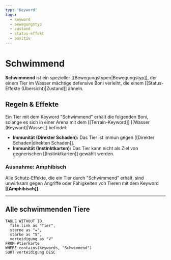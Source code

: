 ```yaml
---
typ: "Keyword"
tags:
  - keyword
  - bewegungstyp
  - zustand
  - status-effekt
  - positiv
---
```


# Schwimmend

**Schwimmend** ist ein spezieller [[Bewegungstypen|Bewegungstyp]], der einem Tier im Wasser mächtige defensive Boni verleiht, die einem [[Status-Effekte (Übersicht)|Zustand]] ähneln.

## Regeln & Effekte

Ein Tier mit dem Keyword "Schwimmend" erhält die folgenden Boni, solange es sich in einer Arena mit dem [[Terrain-Keyword]] [[Wasser (Keyword)|Wasser]] befindet:

- **Immunität (Direkter Schaden):** Das Tier ist immun gegen [[Direkter Schaden|direkten Schaden]].
- **Immunität (Instinktkarten):** Das Tier kann nicht als Ziel von gegnerischen [[Instinktkarten]] gewählt werden.

### Ausnahme: Amphibisch
Alle Schutz-Effekte, die ein Tier durch "Schwimmend" erhält, sind unwirksam gegen Angriffe oder Fähigkeiten von Tieren mit dem Keyword **[[Amphibisch]]**.

---
## Alle schwimmenden Tiere

```dataview
TABLE WITHOUT ID
  file.link as "Tier",
  sterne as "★",
  stärke as "S",
  verteidigung as "V"
FROM #tierkarte
WHERE contains(keywords, "Schwimmend")
SORT verteidigung DESC